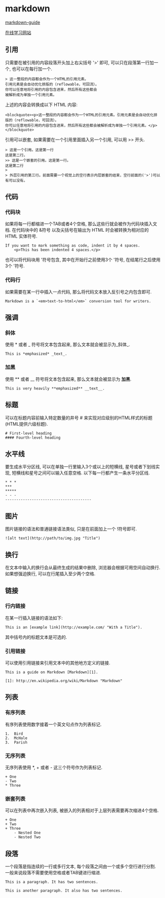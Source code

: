 # markdown #

[markdown-guide](./markdown-guide.pdf)

[在线学习网站](http://www.markdowntutorial.com/)

## 引用 ##

只需要在被引用的内容段落开头加上右尖括号 '>' 即可, 可以只在段落第一行加一个, 也可以在每行加一个.

```
> 这一整段的内容都会作为一个HTML的引用元素。
引用元素是会自动优化排版的（reflowable，可回流）。
你可以任意地将引用的内容包含进来，然后所有这些都会
被解析成为单独一个引用元素。
```

上述的内容会转换成以下 HTML 内容:

```
<blockquote><p>这一整段的内容都会作为一个HTML的引用元素。引用元素是会自动优化排版的（reflowable，可回流）。
你可以任意地将引用的内容包含进来，然后所有这些都会被解析成为单独一个引用元素。</p></blockquote>
```

引用可以嵌套, 如果需要在一个引用里面插入另一个引用, 可以用 >> 开头.

```
> 这是一个引用。这是第一行
这是第二行。
>> 这是一个嵌套的引用。这是第一行。
这是第二行
> 
> 外层引用的第三行。前面需要一个视觉上的空行表示内层嵌套的结束，空行前面的('>')可以有可以没有。
```

## 代码 ##

### 代码块 ###

如果将每一行都缩进一个TAB或者4个空格, 那么这些行就会被作为代码块插入文档. 在代码块中的 &符号 以及尖括号在输出为 HTML 时会被转换为相对应的 HTML 实体符号.

```
If you want to mark something as code, indent it by 4 spaces.
    <p>This has been indented 4 spaces.</p>
```

也可以将代码块用 '符号包含, 其中在开始行之前使用3个 '符号, 在结尾行之后使用3个 '符号.

### 代码行 ###

如果需要在某一行中插入一点代码, 那么将代码文本放入反引号之内包含即可.

```
Markdown is a `<em>text-to-html</em>` conversion tool for writers.
```

## 强调 ##

### 斜体 ###

使用 * 或者 _ 符号将文本包含起来, 那么文本就会被显示为_斜体_.

```
This is *emphasized* _text_.
```

### 加黑 ###

使用 ** 或者 __ 符号将文本包含起来, 那么文本就会被显示为 __加黑__.

```
This is very heavily **emphasized** __text__.
```

## 标题 ##

可以在标题内容前输入特定数量的井号 # 来实现对应级别的HTML样式的标题(HTML提供六级标题).

```
# First-level heading
#### Fourth-level heading
```

## 水平线 ##

要生成水平分区线, 可以在单独一行里输入3个或以上的短横线, 星号或者下划线实现, 短横线和星号之间可以输入任意空格. 以下每一行都产生一条水平分区线.

```
* * *
***
*****
- - -
---------------------------------------
```

## 图片 ##

图片链接的语法和普通链接语法类似, 只是在前面加上一个 !符号即可.

```
![alt text](http://path/to/img.jpg "Title")
```

## 换行 ##

在文本中输入的换行会从最终生成的结果中删除, 浏览器会根据可用空间自动换行. 如果想强迫换行, 可以在行尾插入至少两个空格.

## 链接 ##

### 行内链接 ###

在某一行插入链接的语法如下:

```
This is an [example link](http://example.com/ "With a Title").
```

其中括号内的标题文本是可选的.

### 引用链接 ###

可以使用引用链接来引用文本中的其他地方定义的链接.

```
This is a guide on Markdown [Markdown][1].

[1]: http://en.wikipedia.org/wiki/Markdown "Markdown"
```

## 列表 ##

### 有序列表 ###

有序列表使用数字接着一个英文句点作为列表标记.

```
1.  Bird
2.  McHale
3.  Parish
```

### 无序列表 ###

无序列表使用 *, + 或者 - 这三个符号作为列表标记.

```
+ One
- Two
* Three
```

### 嵌套列表 ###

可以在列表中再次嵌入列表, 被嵌入的列表相对于上层列表需要再次缩进4个空格.

```
+ One
+ Two
+ Three
    - Nested One
    - Nested Two
```

## 段落 ##

一个段落是指连续的一行或多行文本, 每个段落之间由一个或多个空行进行分割. 一般来说段落不需要使用空格或者TAB键进行缩进.

```
This is a paragraph. It has two sentences.

This is another paragraph. It also has two sentences.
```
